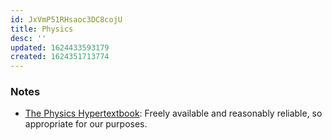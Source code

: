 ```yaml
---
id: JxVmP51RHsaoc3DC8cojU
title: Physics
desc: ''
updated: 1624433593179
created: 1624351713774
---
```


### Notes

* [The Physics Hypertextbook](https://physics.info/color/): Freely available and reasonably reliable, so appropriate for our purposes.